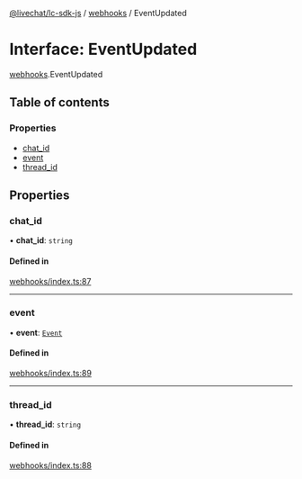 [@livechat/lc-sdk-js](../README.md) / [webhooks](../modules/webhooks.md) / EventUpdated

# Interface: EventUpdated

[webhooks](../modules/webhooks.md).EventUpdated

## Table of contents

### Properties

- [chat\_id](webhooks.EventUpdated.md#chat_id)
- [event](webhooks.EventUpdated.md#event)
- [thread\_id](webhooks.EventUpdated.md#thread_id)

## Properties

### chat\_id

• **chat\_id**: `string`

#### Defined in

[webhooks/index.ts:87](https://github.com/livechat/lc-sdk-js/blob/8462be9/src/webhooks/index.ts#L87)

___

### event

• **event**: [`Event`](../modules/webhooks_structures_events.md#event)

#### Defined in

[webhooks/index.ts:89](https://github.com/livechat/lc-sdk-js/blob/8462be9/src/webhooks/index.ts#L89)

___

### thread\_id

• **thread\_id**: `string`

#### Defined in

[webhooks/index.ts:88](https://github.com/livechat/lc-sdk-js/blob/8462be9/src/webhooks/index.ts#L88)
